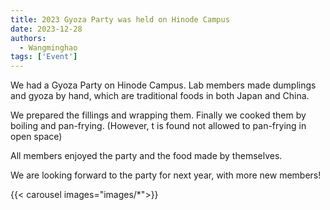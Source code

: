 ```yaml
---
title: 2023 Gyoza Party was held on Hinode Campus
date: 2023-12-28
authors: 
  - Wangminghao
tags: ['Event']
---
```

We had a Gyoza Party on Hinode Campus. 
Lab members made dumplings and gyoza by hand, which are traditional foods in both Japan and China.

We prepared the fillings and wrapping them. Finally we cooked them by boiling and pan-frying.
(However, t is found not allowed to pan-frying in open space)

All members enjoyed the party and the food made by themselves.

We are looking forward to the party for next year, with more new members!

{{< carousel images="images/*">}}
